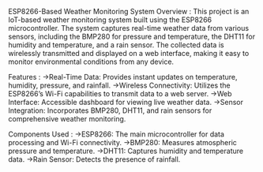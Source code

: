 ESP8266-Based Weather Monitoring System
Overview :
This project is an IoT-based weather monitoring system built using the ESP8266 microcontroller. The system captures real-time weather data from various sensors, including the BMP280 for pressure and temperature, the DHT11 for humidity and temperature, and a rain sensor. The collected data is wirelessly transmitted and displayed on a web interface, making it easy to monitor environmental conditions from any device.

Features :
->Real-Time Data: Provides instant updates on temperature, humidity, pressure, and rainfall.
->Wireless Connectivity: Utilizes the ESP8266’s Wi-Fi capabilities to transmit data to a web server.
->Web Interface: Accessible dashboard for viewing live weather data.
->Sensor Integration: Incorporates BMP280, DHT11, and rain sensors for comprehensive weather monitoring.

Components Used :
->ESP8266: The main microcontroller for data processing and Wi-Fi connectivity.
->BMP280: Measures atmospheric pressure and temperature.
->DHT11: Captures humidity and temperature data.
->Rain Sensor: Detects the presence of rainfall.
